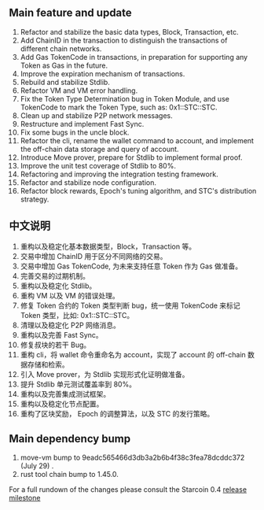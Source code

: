 ## Main feature and update

1. Refactor and stabilize the basic data types, Block, Transaction, etc. 
2. Add ChainID in the transaction to distinguish the transactions of different chain networks. 
3. Add Gas TokenCode in transactions, in preparation for supporting any Token as Gas in the future. 
4. Improve the expiration mechanism of transactions. 
5. Rebuild and stabilize Stdlib. 
6. Refactor VM and VM error handling. 
7. Fix the Token Type Determination bug in Token Module, and use TokenCode to mark the Token Type, such as: 0x1::STC::STC. 
8. Clean up and stabilize P2P network messages. 
9. Restructure and implement Fast Sync. 
10. Fix some bugs in the uncle block. 
11. Refactor the cli, rename the wallet command to account, and implement the off-chain data storage and query of account. 
12. Introduce Move prover, prepare for Stdlib to implement formal proof. 
13. Improve the unit test coverage of Stdlib to 80%. 
14. Refactoring and improving the integration testing framework. 
15. Refactor and stabilize node configuration. 
16. Refactor block rewards, Epoch's tuning algorithm, and STC's distribution strategy.

## 中文说明

1. 重构以及稳定化基本数据类型，Block，Transaction 等。
2. 交易中增加 ChainID 用于区分不同网络的交易。
3. 交易中增加 Gas TokenCode, 为未来支持任意 Token 作为 Gas 做准备。 
4. 完善交易的过期机制。
5. 重构以及稳定化 Stdlib。
6. 重构 VM 以及 VM 的错误处理。
7. 修复 Token 合约的 Token 类型判断 bug，统一使用 TokenCode 来标记 Token 类型，比如: 0x1::STC::STC。
8. 清理以及稳定化 P2P 网络消息。
9. 重构以及完善 Fast Sync。
10. 修复叔块的若干 Bug。
11. 重构 cli，将 wallet 命令重命名为 account，实现了 account 的 off-chain 数据存储和检索。
12. 引入 Move prover，为 Stdlib 实现形式化证明做准备。
13. 提升 Stdlib 单元测试覆盖率到 80%。
14. 重构以及完善集成测试框架。
15. 重构以及稳定化节点配置。
16. 重构了区块奖励， Epoch 的调整算法，以及 STC 的发行策略。


## Main dependency bump

1. move-vm bump to 9eadc565466d3db3a2b6b4f38c3fea78dcddc372 (July 29) .
3. rust tool chain bump to 1.45.0.

For a full rundown of the changes please consult the Starcoin 0.4 [release milestone](https://github.com/starcoinorg/starcoin/milestone/9)